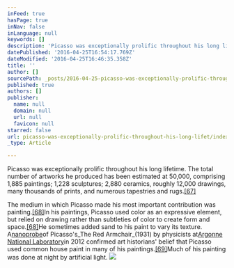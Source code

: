 ```yaml
---
inFeed: true
hasPage: true
inNav: false
inLanguage: null
keywords: []
description: 'Picasso was exceptionally prolific throughout his long lifetime. The total number of artworks he produced has been estimated at 50,000, comprising 1,885 paintings; 1,228 sculptures; 2,880 ceramics, roughly 12,000 drawings, many thousands of prints, and numerous tapestries and rugs.[67]'
datePublished: '2016-04-25T16:54:17.769Z'
dateModified: '2016-04-25T16:46:35.358Z'
title: ''
author: []
sourcePath: _posts/2016-04-25-picasso-was-exceptionally-prolific-throughout-his-long-lifet.md
published: true
authors: []
publisher:
  name: null
  domain: null
  url: null
  favicon: null
starred: false
url: picasso-was-exceptionally-prolific-throughout-his-long-lifet/index.html
_type: Article

---
```

Picasso was exceptionally prolific throughout his long lifetime. The total number of artworks he produced has been estimated at 50,000, comprising 1,885 paintings; 1,228 sculptures; 2,880 ceramics, roughly 12,000 drawings, many thousands of prints, and numerous tapestries and rugs.[\[67\]][0]

The medium in which Picasso made his most important contribution was painting.[\[68\]][1]In his paintings, Picasso used color as an expressive element, but relied on drawing rather than subtleties of color to create form and space.[\[68\]][1]He sometimes added sand to his paint to vary its texture. A[nanoprobe][2]of Picasso's_The Red Armchair_(1931) by physicists at[Argonne National Laboratory][3]in 2012 confirmed art historians' belief that Picasso used common house paint in many of his paintings.[\[69\]][4]Much of his painting was done at night by artificial light.
![](https://the-grid-user-content.s3-us-west-2.amazonaws.com/c33ef000-efc0-464f-b8c6-70b386140c9c.jpg)

[0]: https://en.wikipedia.org/wiki/Pablo_Picasso#cite_note-67
[1]: https://en.wikipedia.org/wiki/Pablo_Picasso#cite_note-McQuillan-68
[2]: https://en.wikipedia.org/wiki/Nanoprobe_(device) "Nanoprobe (device)"
[3]: https://en.wikipedia.org/wiki/Argonne_National_Laboratory "Argonne National Laboratory"
[4]: https://en.wikipedia.org/wiki/Pablo_Picasso#cite_note-69